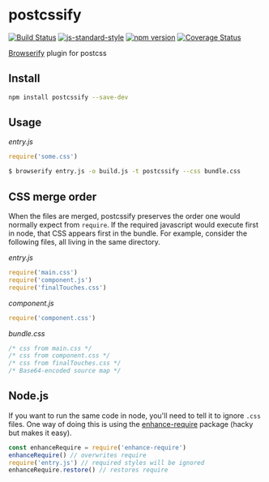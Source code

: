 # postcssify

[![Build Status](https://travis-ci.org/vigour-io/postcssify.svg?branch=master)](https://travis-ci.org/vigour-io/postcssify)
[![js-standard-style](https://img.shields.io/badge/code%20style-standard-brightgreen.svg)](http://standardjs.com/)
[![npm version](https://badge.fury.io/js/postcssify.svg)](https://badge.fury.io/js/postcssify)
[![Coverage Status](https://coveralls.io/repos/github/vigour-io/postcssify/badge.svg?branch=master)](https://coveralls.io/github/vigour-io/postcssify?branch=master)

[Browserify](http://browserify.org/) plugin for postcss

## Install
```sh
npm install postcssify --save-dev
```

## Usage
*entry.js*
```js
require('some.css')
```

```sh
$ browserify entry.js -o build.js -t postcssify --css bundle.css
```

## CSS merge order

When the files are merged, postcssify preserves the order one would normally expect from `require`. If the required javascript would execute first in node, that CSS appears first in the bundle. For example, consider the following files, all living in the same directory.

*entry.js*
```javascript
require('main.css')
require('component.js')
require('finalTouches.css')
```

*component.js*
```javascript
require('component.css')
```

*bundle.css*
```css
/* css from main.css */
/* css from component.css */
/* css from finalTouches.css */
/* Base64-encoded source map */
```

## Node.js

If you want to run the same code in node, you'll need to tell it to ignore `.css` files. One way of doing this is using the [enhance-require](https://www.npmjs.com/package/enhance-require) package (hacky but makes it easy).

```javascript
const enhanceRequire = require('enhance-require')
enhanceRequire() // overwrites require
require('entry.js') // required styles will be ignored
enhanceRequire.restore() // restores require
```
